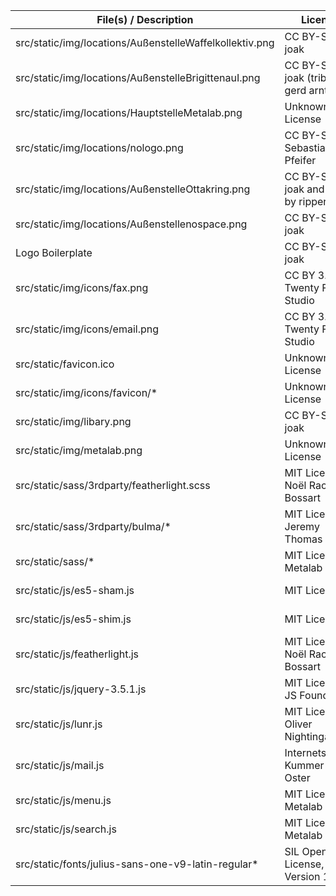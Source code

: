 | File(s) / Description                                    | License                                   | Source                                  |
| -------------------------------------------------------- | ----------------------------------------- | --------------------------------------- |
| src/static/img/locations/AußenstelleWaffelkollektiv.png  | CC BY-SA 4.0 joak                         | https://joak.nospace.at                 |
| src/static/img/locations/AußenstelleBrigittenauI.png     | CC BY-SA 4.0 joak (tribute to gerd arntz) | https://joak.nospace.at                 |
| src/static/img/locations/HauptstelleMetalab.png          | Unknown License                           | https://metalab.at/wiki/CI              |
| src/static/img/locations/nologo.png                      | CC BY-SA 4.0 Sebastian Elisa Pfeifer      | https://sebastian-elisa-pfeifer.eu      |
| src/static/img/locations/AußenstelleOttakring.png        | CC BY-SA 4.0 joak and photo by ripper     | https://joak.nospace.at                 |
| src/static/img/locations/Außenstellenospace.png          | CC BY-SA 4.0 joak                         | https://joak.nospace.at                 |
| Logo Boilerplate                                         | CC BY-SA 4.0 joak                         | https://joak.nospace.at                 |
| src/static/img/icons/fax.png                             | CC BY 3.0 Twenty Foo Studio               | https://twfoo.co/                       |
| src/static/img/icons/email.png                           | CC BY 3.0 Twenty Foo Studio               | https://twfoo.co/                       |
| src/static/favicon.ico                                   | Unknown License                           | https://metalab.at/wiki/CI              |
| src/static/img/icons/favicon/*                           | Unknown License                           | https://metalab.at/wiki/CI              |
| src/static/img/libary.png                                | CC BY-SA 4.0 joak                         | https://joak.nospace.at                 |
| src/static/img/metalab.png                               | Unknown License                           | https://metalab.at/wiki/CI              |
| src/static/sass/3rdparty/featherlight.scss               | MIT Licensed Noël Raoul Bossart           | http://noelboss.github.io/featherlight  |
| src/static/sass/3rdparty/bulma/*                         | MIT Licensed Jeremy Thomas                | https://bulma.io/                       |
| src/static/sass/*                                        | MIT Licensed Metalab                      | https://github.com/Metalab/library-opac |
| src/static/js/es5-sham.js                                | MIT Licensed                              | https://github.com/es-shims/es5-shim    |
| src/static/js/es5-shim.js                                | MIT Licensed                              | https://github.com/es-shims/es5-shim    |
| src/static/js/featherlight.js                            | MIT Licensed Noël Raoul Bossart           | http://noelboss.github.io/featherlight  |
| src/static/js/jquery-3.5.1.js                            | MIT Licensed JS Foundation                | https://jquery.com                      |
| src/static/js/lunr.js                                    | MIT Licensed Oliver Nightingale           | http://lunrjs.com                       |
| src/static/js/mail.js                                    | Internetservice Kummer + Oster            | https://jumk.de/nospam                  |
| src/static/js/menu.js                                    | MIT Licensed Metalab                      | https://github.com/Metalab/library-opac |
| src/static/js/search.js                                  | MIT Licensed Metalab                      | https://github.com/Metalab/library-opac |
| src/static/fonts/julius-sans-one-v9-latin-regular*       | SIL Open Font License, Version 1.1        | https://latinotype.com                  |
